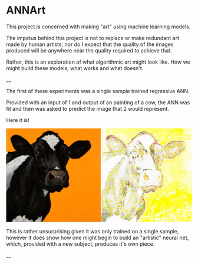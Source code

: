 # ANNArt
This project is concerned with making "art" using machine learning models.

The impetus behind this project is not to replace or make redundant art made by human artists; nor do I expect that the quality of the images produced will be anywhere near the quality required to achieve that.

Rather, this is an exploration of what algorithmic art might look like. How we might build these models, what works and what doesn't.

__

The first of these experiments was a single sample trained regressive ANN.

Provided with an input of 1 and output of an painting of a cow, the ANN was fit and then was asked to predict the image that 2 would represent.

Here it is!

![alt text](https://github.com/wa721/ANNArt/blob/master/masterpieceComparison.png?raw=true)

This is rather unsurprising given it was only trained on a single sample, however it does show how one might begin to build an "artistic" neural net, which, provided with a new subject, produces it's own piece.

__
